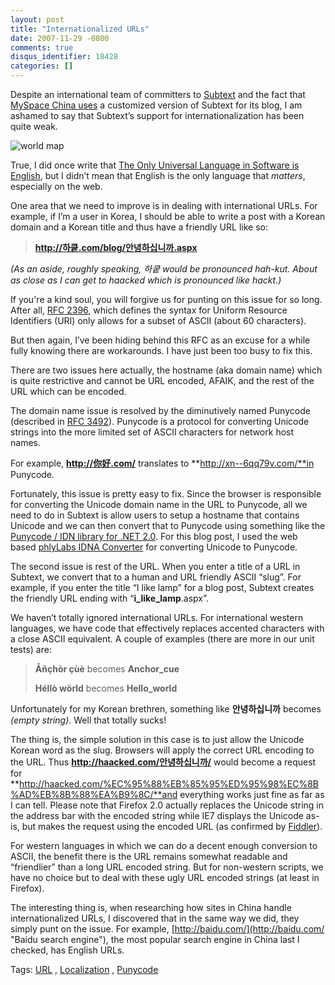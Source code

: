 ```yaml
---
layout: post
title: "Internationalized URLs"
date: 2007-11-29 -0800
comments: true
disqus_identifier: 18428
categories: []
---
```

Despite an international team of committers to
[Subtext](http://subtextproject.com/ "SubtextProject.com") and the fact
that [MySpace China
uses](http://haacked.com/archive/2007/10/29/subtext-powers-myspace-china-blogs.aspx "MySpace China Blogs Powered By Subtext")
a customized version of Subtext for its blog, I am ashamed to say that
Subtext’s support for internationalization has been quite weak.

![world
map](http://haacked.com/images/haacked_com/WindowsLiveWriter/InternationalizedURLs_604/world-map_3.jpg)

True, I did once write that [The Only Universal Language in Software is
English](http://haacked.com/archive/2007/05/28/the-only-universal-language-in-software-is-english.aspx "English is lingua franca of software development"),
but I didn’t mean that English is the only language that *matters*,
especially on the web.

One area that we need to improve is in dealing with international URLs.
For example, if I’m a user in Korea, I should be able to write a post
with a Korean domain and a Korean title and thus have a friendly URL
like so:

> **http://하쿹.com/blog/안녕하십니까.aspx**

*(As an aside, roughly speaking, 하쿹 would be pronounced hah-kut. About
as close as I can get to haacked which is pronounced like hackt.)*

If you're a kind soul, you will forgive us for punting on this issue for
so long. After all, [RFC
2396](ftp://ftp.isi.edu/in-notes/rfc2396.txt "RFC 2396 URI"), which
defines the syntax for Uniform Resource Identifiers (URI) only allows
for a subset of ASCII (about 60 characters).

But then again, I’ve been hiding behind this RFC as an excuse for a
while fully knowing there are workarounds. I have just been too busy to
fix this.

There are two issues here actually, the hostname (aka domain name) which
is quite restrictive and cannot be URL encoded, AFAIK, and the rest of
the URL which can be encoded.

The domain name issue is resolved by the diminutively named Punycode
(described in [RFC
3492](http://www.ietf.org/rfc/rfc3492.txt "Punycode: A bootstring encoding of unicode for IDNA")).
Punycode is a protocol for converting Unicode strings into the more
limited set of ASCII characters for network host names.

For example, **http://你好.com/** translates to
**http://xn--6qq79v.com/**in Punycode.

Fortunately, this issue is pretty easy to fix. Since the browser is
responsible for converting the Unicode domain name in the URL to
Punycode, all we need to do in Subtext is allow users to setup a
hostname that contains Unicode and we can then convert that to Punycode
using something like the [Punycode / IDN library for .NET
2.0](http://www.simpledns.com/kb.aspx?kbid=1190 ".NET library for converting hostnames to punycode").
For this blog post, I used the web based [phlyLabs IDNA
Converter](http://idnaconv.phlymail.de/ "Punycode converter") for
converting Unicode to Punycode.

The second issue is rest of the URL. When you enter a title of a URL in
Subtext, we convert that to a human and URL friendly ASCII “slug”. For
example, if you enter the title “I like lamp” for a blog post, Subtext
creates the friendly URL ending with “**i\_like\_lamp**.aspx”.

We haven’t totally ignored international URLs. For international western
languages, we have code that effectively replaces accented characters
with a close ASCII equivalent. A couple of examples (there are more in
our unit tests) are:

> **Åñçhòr çùè** becomes **Anchor\_cue**
>
> **Héllò wörld** becomes **Hello\_world**

Unfortunately for my Korean brethren, something like **안녕하십니까**
becomes *(empty string)*. Well that totally sucks!

The thing is, the simple solution in this case is to just allow the
Unicode Korean word as the slug. Browsers will apply the correct URL
encoding to the URL. Thus **http://haacked.com/안녕하십니까/** would
become a request for
**http://haacked.com/%EC%95%88%EB%85%95%ED%95%98%EC%8B%AD%EB%8B%88%EA%B9%8C/**and
everything works just fine as far as I can tell. Please note that
Firefox 2.0 actually replaces the Unicode string in the address bar with
the encoded string while IE7 displays the Unicode as-is, but makes the
request using the encoded URL (as confirmed by
[Fiddler](http://www.fiddlertool.com/fiddler/ "Fiddler")).

For western languages in which we can do a decent enough conversion to
ASCII, the benefit there is the URL remains somewhat readable and
“friendlier” than a long URL encoded string. But for non-western
scripts, we have no choice but to deal with these ugly URL encoded
strings (at least in Firefox).

The interesting thing is, when researching how sites in China handle
internationalized URLs, I discovered that in the same way we did, they
simply punt on the issue. For example,
[http://baidu.com/](http://baidu.com/ "Baidu search engine"), the most
popular search engine in China last I checked, has English URLs.

Tags: [URL](http://technorati.com/tags/URL/ "URL tag") ,
[Localization](http://technorati.com/tags/Localization/ "Localization tag")
, [Punycode](http://technorati.com/tags/Punycode/ "Punycode tag")


